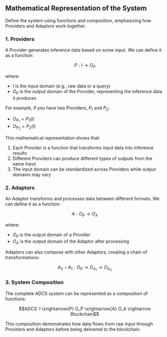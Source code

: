 ## Mathematical Representation of the System
Define the system using functions and composition, emphasizing how Providers and Adaptors work together.

### 1. Providers
A Provider generates inference data based on some input. We can define it as a function:

$$P: I \rightarrow O_P$$

where:
- $I$ is the input domain (e.g., raw data or a query)
- $O_P$ is the output domain of the Provider, representing the inference data it produces

For example, if you have two Providers, $P_1$ and $P_2$:
- $O_{P_1} = P_1(I)$
- $O_{P_2} = P_2(I)$

This mathematical representation shows that:
1. Each Provider is a function that transforms input data into inference results
2. Different Providers can produce different types of outputs from the same input
3. The input domain can be standardized across Providers while output domains may vary

### 2. Adaptors
An Adaptor transforms and processes data between different formats. We can define it as a function:

$$A: O_P \rightarrow O_A$$

where:
- $O_P$ is the output domain of a Provider
- $O_A$ is the output domain of the Adaptor after processing

Adaptors can also compose with other Adaptors, creating a chain of transformations:

$$A_2 \circ A_1: O_P \rightarrow O_{A_1} \rightarrow O_{A_2}$$

### 3. System Composition
The complete ADCS system can be represented as a composition of functions:

$$ADCS: I \xrightarrow{P} O_P \xrightarrow{A} O_A \rightarrow Blockchain$$

This composition demonstrates how data flows from raw input through Providers and Adaptors before being delivered to the blockchain.





